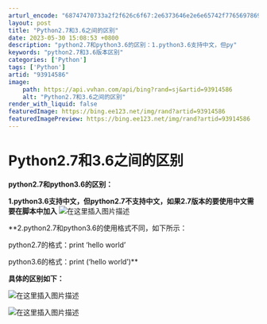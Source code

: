 ```yaml
---
arturl_encode: "68747470733a2f2f626c6f67:2e6373646e2e6e65742f77656978696e5f3432353636323531:2f61727469636c652f64657461696c732f3933393134353836"
layout: post
title: "Python2.7和3.6之间的区别"
date: 2023-05-30 15:08:53 +0800
description: "python2.7和python3.6的区别：1.python3.6支持中文，但py"
keywords: "python2.7和3.6版本区别"
categories: ['Python']
tags: ['Python']
artid: "93914586"
image:
    path: https://api.vvhan.com/api/bing?rand=sj&artid=93914586
    alt: "Python2.7和3.6之间的区别"
render_with_liquid: false
featuredImage: https://bing.ee123.net/img/rand?artid=93914586
featuredImagePreview: https://bing.ee123.net/img/rand?artid=93914586
---
```


# Python2.7和3.6之间的区别

**python2.7和python3.6的区别：**

**1.python3.6支持中文，但python2.7不支持中文，如果2.7版本的要使用中文需要在脚本中加入**
![在这里插入图片描述](https://i-blog.csdnimg.cn/blog_migrate/bfe81e2ba6ebc8eb19ebdbb2c0bb4576.png)
  
**2.python2.7和python3.6的使用格式不同，如下所示：
  

python2.7的格式：print ‘hello world’
  

python3.6的格式：print (‘hello world’)**

**具体的区别如下：**
  
![在这里插入图片描述](https://i-blog.csdnimg.cn/blog_migrate/2ac790912df53ba409da3ad01c9c7cb7.png)
  
![在这里插入图片描述](https://i-blog.csdnimg.cn/blog_migrate/b7dd7aa2f64abfe59765a494b4cbf502.png)
